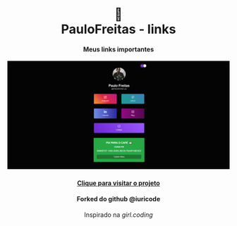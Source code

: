 <h1 align="center">
🔗<br>PauloFreitas - links
</h1>

<h4 align="center">
Meus links importantes
</h4>

![Resultado final do projeto](assets/image/resultado.png)

<h4 align="center"><a href="https://iuricode-links.vercel.app/">Clique para visitar o projeto</a></h4>
<h4 align="center">Forked do github @iuricode</h4>

<p align="center">Inspirado na <i>girl.coding</i></p>
